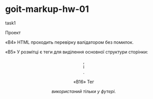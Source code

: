 # goit-markup-hw-01
 task1

Проект






«B4» HTML проходить перевірку валідатором без помилок.

«B5» У розмітці є теги для виділення основної структури сторінки: <header>, <main> і <footer>.




«B16» Тег <address> використаний тільки у футері.
